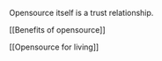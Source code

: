 Opensource itself is a trust relationship.

[[Benefits of opensource]]

[[Opensource for living]]


